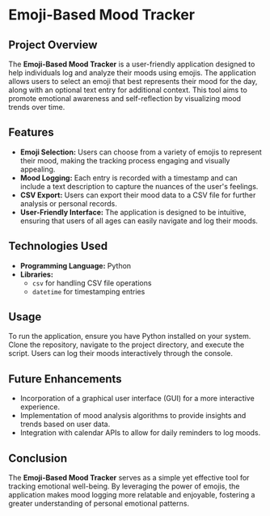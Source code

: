 # Emoji-Based Mood Tracker

## Project Overview
The **Emoji-Based Mood Tracker** is a user-friendly application designed to help individuals log and analyze their moods using emojis. The application allows users to select an emoji that best represents their mood for the day, along with an optional text entry for additional context. This tool aims to promote emotional awareness and self-reflection by visualizing mood trends over time.

## Features
- **Emoji Selection:** Users can choose from a variety of emojis to represent their mood, making the tracking process engaging and visually appealing.
- **Mood Logging:** Each entry is recorded with a timestamp and can include a text description to capture the nuances of the user's feelings.
- **CSV Export:** Users can export their mood data to a CSV file for further analysis or personal records.
- **User-Friendly Interface:** The application is designed to be intuitive, ensuring that users of all ages can easily navigate and log their moods.

## Technologies Used
- **Programming Language:** Python
- **Libraries:**
  - `csv` for handling CSV file operations
  - `datetime` for timestamping entries

## Usage
To run the application, ensure you have Python installed on your system. Clone the repository, navigate to the project directory, and execute the script. Users can log their moods interactively through the console.

## Future Enhancements
- Incorporation of a graphical user interface (GUI) for a more interactive experience.
- Implementation of mood analysis algorithms to provide insights and trends based on user data.
- Integration with calendar APIs to allow for daily reminders to log moods.

## Conclusion
The **Emoji-Based Mood Tracker** serves as a simple yet effective tool for tracking emotional well-being. By leveraging the power of emojis, the application makes mood logging more relatable and enjoyable, fostering a greater understanding of personal emotional patterns.
